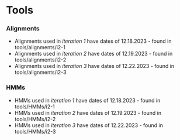 # Tools

### Alignments
+ Alignments used in *iteration 1* have dates of 12.18.2023 - found in tools/alignments/i2-1
+ Alignments used in *iteration 2* have dates of 12.19.2023 - found in tools/alignments/i2-2
+ Alignments used in *iteration 3* have dates of 12.22.2023 - found in tools/alignments/i2-3

### HMMs
+ HMMs used in *iteration 1* have dates of 12.18.2023 - found in tools/HMMs/i2-1
+ HMMs used in *iteration 2* have dates of 12.19.2023 - found in tools/HMMs/i2-2
+ HMMs used in *iteration 3* have dates of 12.22.2023 - found in tools/HMMs/i2-3

